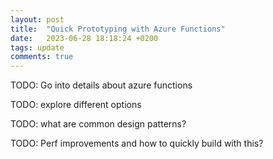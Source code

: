 ```yaml
---
layout: post
title:  "Quick Prototyping with Azure Functions"
date:   2023-06-28 18:18:24 +0200
tags: update
comments: true
---
```


TODO: Go into details about azure functions

TODO: explore different options

TODO: what are common design patterns?

TODO: Perf improvements and how to quickly build with this?